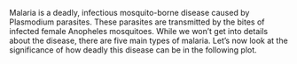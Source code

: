 Malaria is a deadly, infectious mosquito-borne disease caused by Plasmodium parasites. These parasites are transmitted by the bites of infected female Anopheles mosquitoes. While we won’t get into details about the disease, there are five main types of malaria. Let’s now look at the significance of how deadly this disease can be in the following plot.
